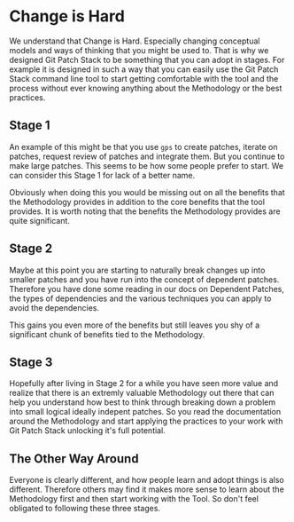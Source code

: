 # Change is Hard

We understand that Change is Hard. Especially changing conceptual models and
ways of thinking that you might be used to. That is why we designed Git Patch
Stack to be something that you can adopt in stages. For example it is designed
in such a way that you can easily use the Git Patch Stack command line tool to
start getting comfortable with the tool and the process without ever knowing
anything about the Methodology or the best practices.

## Stage 1 

An example of this might be that you use `gps` to create patches, iterate on
patches, request review of patches and integrate them. But you continue to make
large patches. This seems to be how some people prefer to start. We can
consider this Stage 1 for lack of a better name.

Obviously when doing this you would be missing out on all the benefits that the
Methodology provides in addition to the core benefits that the tool provides.
It is worth noting that the benefits the Methodology provides are quite
significant.

## Stage 2

Maybe at this point you are starting to naturally break changes up into smaller
patches and you have run into the concept of dependent patches. Therefore you
have done some reading in our docs on Dependent Patches, the types of
dependencies and the various techniques you can apply to avoid the
dependencies.

This gains you even more of the benefits but still leaves you shy of a
significant chunk of benefits tied to the Methodology.

## Stage 3

Hopefully after living in Stage 2 for a while you have seen more value and
realize that there is an extremly valuable Methodology out there that can help
you understand how best to think through breaking down a problem into small
logical ideally indepent patches. So you read the documentation around the
Methodology and start applying the practices to your work with Git Patch Stack
unlocking it's full potential.

## The Other Way Around

Everyone is clearly different, and how people learn and adopt things is also
different. Therefore others may find it makes more sense to learn about the
Methodology first and then start working with the Tool. So don't feel obligated
to following these three stages.
